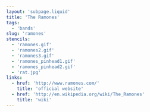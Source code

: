 ```yaml
---
layout: 'subpage.liquid'
title: 'The Ramones'
tags:
  - 'bands'
slug: 'ramones'
stencils:
  - 'ramones.gif'
  - 'ramones2.gif'
  - 'ramones3.gif'
  - 'ramones_pinhead1.gif'
  - 'ramones_pinhead2.gif'
  - 'rat.jpg'
links:
  - href: 'http://www.ramones.com/'
    title: 'official website'
  - href: 'http://en.wikipedia.org/wiki/The_Ramones'
    title: 'wiki'
---
```

